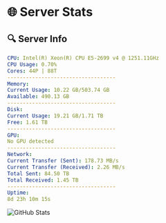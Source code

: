 # 🌐 Server Stats
## 🔍 Server Info
```yaml
CPU: Intel(R) Xeon(R) CPU E5-2699 v4 @ 1251.11GHz
CPU Usage: 0.70%
Cores: 44P | 88T
-----------------------------------
Memory:
Current Usage: 10.22 GB/503.74 GB
Available: 490.13 GB
-----------------------------------
Disk:
Current Usage: 19.21 GB/1.71 TB
Free: 1.61 TB
-----------------------------------
GPU:
No GPU detected
-----------------------------------
Network:
Current Transfer (Sent): 178.73 MB/s
Current Transfer (Received): 2.26 MB/s
Total Sent: 84.50 TB
Total Received: 1.45 TB
-----------------------------------
Uptime:
8d 23h 10m 15s
```
![GitHub Stats](https://img.shields.io/badge/Updated-2025-02-16_21:53:33-blue)